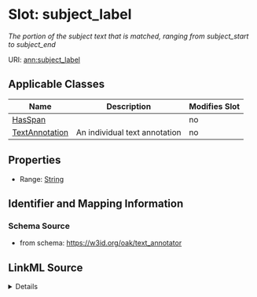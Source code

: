 # Slot: subject_label


_The portion of the subject text that is matched, ranging from subject_start to subject_end_



URI: [ann:subject_label](https://w3id.org/linkml/text_annotator/subject_label)



<!-- no inheritance hierarchy -->




## Applicable Classes

| Name | Description | Modifies Slot |
| --- | --- | --- |
[HasSpan](HasSpan.md) |  |  no  |
[TextAnnotation](TextAnnotation.md) | An individual text annotation |  no  |







## Properties

* Range: [String](String.md)





## Identifier and Mapping Information







### Schema Source


* from schema: https://w3id.org/oak/text_annotator




## LinkML Source

<details>
```yaml
name: subject_label
description: The portion of the subject text that is matched, ranging from subject_start
  to subject_end
from_schema: https://w3id.org/oak/text_annotator
exact_mappings:
- bpa:text
rank: 1000
alias: subject_label
owner: HasSpan
domain_of:
- HasSpan
range: string

```
</details>